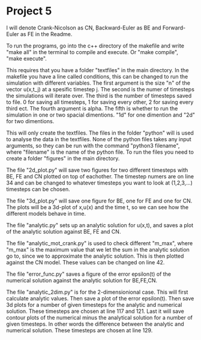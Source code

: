 # Project 5
I will denote Crank-Nicolson as CN, Backward-Euler as BE and Forward-Euler as FE in the Readme.

To run the programs, go into the c++ directory of the makefile and write "make all" in the terminal to compile and execute. Or "make compile", "make execute".

This requires that you have a folder "textfiles" in the main directory. In the makefile you have a line called conditions, this can be changed to run the simulation with different variables. The first argument is the size "n" of the vector u(x,t_j) at a spesific timestep j. The second is the numer of timesteps the simulations will iterate over. The third is the number of timesteps saved to file. 0 for saving all timesteps, 1 for saving every other, 2 for saving every third ect. The fourth argument is alpha. The fifth is whether to run the simulation in one or two spacial dimentions. "1d" for one dimention and "2d" for two dimentions.

This will only create the textfiles. The files in the folder "python" will is used to analyse the data in the textfiles. None of the python files takes any input arguments, so they can be run with the command "python3 filename", where "filename" is the name of the python file. To run the files you need to create a folder "figures" in the main directory.

The file "2d_plot.py" will save two figures for two different timesteps with BE, FE and CN plotted on top of eachother. The timestep numers are on line 34 and can be changed to whatever timesteps you want to look at (1,2,3,...) timesteps can be chosen. 

The file "3d_plot.py" will save one figure for BE, one for FE and one for CN. The plots will be a 3d-plot of x,u(x) and the time t, so we can see how the different models behave in time.

The file "analytic.py" sets up an analytic solution for u(x,t), and saves a plot of the analytic solution against BE, FE and CN.

The file "analytic_mot_crank.py" is used to check different "m_max", where "m_max" is the maximum value that we let the sum in the analytic solution go to, since we to approximate the analytic solution. This is then plotted against the CN model. These values can be changed on line 42.

The file "error_func.py" saves a figure of the error epsilon(t) of the numerical solution against the analytic solution for BE,FE,CN.

The file "analytic_2dim.py" is for the 2-dimensionional case. This will first calculate analytic values. Then save a plot of the error epsilon(t). Then save 3d plots for a number of given timesteps for the analytic and numerical solution. These timesteps are chosen at line 117 and 121. Last it will save contour plots of the numerical minus the analytical solution for a number of given timesteps. In other words the difference between the analytic and numerical solution. These timesteps are chosen at line 129.
